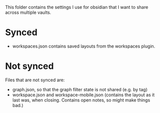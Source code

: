 This folder contains the settings I use for obsidian that I want to share across multiple vaults.

# Synced

-   workspaces.json contains saved layouts from the workspaces plugin.

# Not synced

Files that are not synced are:

-   graph.json, so that the graph filter state is not shared (e.g. by tag)
-   workspace.json and workspace-mobile.json (contains the layout as it last was, when closing. Contains open notes, so
    might make things bad.)
